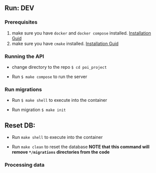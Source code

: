 ## Run: DEV

### Prerequisites
1. make sure you have `docker` and `docker compose` installed. [Installation Guid](https://docs.docker.com/engine/install/)
2. make sure you have `cmake` installed. [Installation Guid](https://www.gnu.org/software/make/)

### Running the API

* change directory to the repo `$ cd poi_project`


* Run `$ make compose` to run the server

### Run migrations

* Run `$ make shell` to execute into the container

* Run migration `$ make init`


## Reset DB:

* Run `make shell` to execute into the container

* Run `make clean` to reset the database **NOTE that this command will remove `*/migrations` directories from the code**


### Processing data

